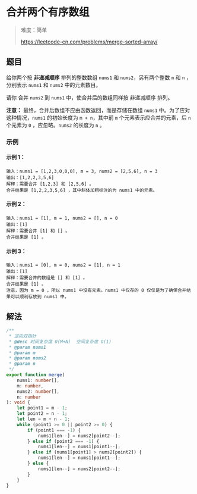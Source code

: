 # 合并两个有序数组

> 难度：简单
>
> https://leetcode-cn.com/problems/merge-sorted-array/

## 题目

给你两个按 **非递减顺序** 排列的整数数组 `nums1` 和 `nums2`，另有两个整数 `m` 和 `n` ，分别表示 `nums1` 和 `nums2` 中的元素数目。

请你 合并 `nums2` 到 `nums1` 中，使合并后的数组同样按 非递减顺序 排列。

**注意：** 最终，合并后数组不应由函数返回，而是存储在数组 `nums1` 中。为了应对这种情况，`nums1` 的初始长度为 `m + n`，其中前 `m` 个元素表示应合并的元素，后 `n` 个元素为 `0`
，应忽略。`nums2` 的长度为 `n` 。

### 示例

#### 示例 1：

```
输入：nums1 = [1,2,3,0,0,0], m = 3, nums2 = [2,5,6], n = 3
输出：[1,2,2,3,5,6]
解释：需要合并 [1,2,3] 和 [2,5,6] 。
合并结果是 [1,2,2,3,5,6] ，其中斜体加粗标注的为 nums1 中的元素。
```

#### 示例 2：

```
输入：nums1 = [1], m = 1, nums2 = [], n = 0
输出：[1]
解释：需要合并 [1] 和 [] 。
合并结果是 [1] 。
```

#### 示例 3：

```
输入：nums1 = [0], m = 0, nums2 = [1], n = 1
输出：[1]
解释：需要合并的数组是 [] 和 [1] 。
合并结果是 [1] 。
注意，因为 m = 0 ，所以 nums1 中没有元素。nums1 中仅存的 0 仅仅是为了确保合并结果可以顺利存放到 nums1 中。
```

## 解法

```typescript
/**
 * 逆向双指针
 * @desc 时间复杂度 O(M+N)  空间复杂度 O(1)
 * @param nums1
 * @param m
 * @param nums2
 * @param n
 */
export function merge(
    nums1: number[],
    m: number,
    nums2: number[],
    n: number
): void {
    let point1 = m - 1;
    let point2 = n - 1;
    let len = m + n - 1;
    while (point1 >= 0 || point2 >= 0) {
        if (point1 === -1) {
            nums1[len--] = nums2[point2--];
        } else if (point2 === -1) {
            nums1[len--] = nums1[point1--];
        } else if (nums1[point1] > nums2[point2]) {
            nums1[len--] = nums1[point1--];
        } else {
            nums1[len--] = nums2[point2--];
        }
    }
}
```